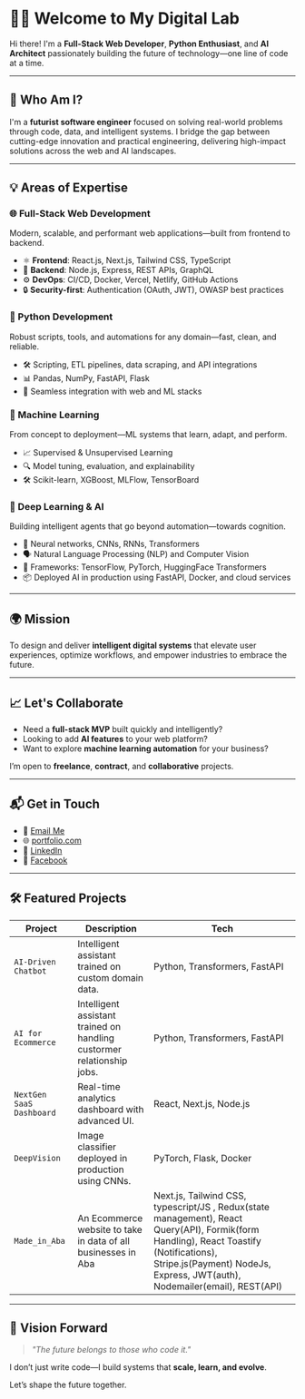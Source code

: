 # 👨‍💻 Welcome to My Digital Lab

Hi there! I'm a **Full-Stack Web Developer**, **Python Enthusiast**, and **AI Architect** passionately building the future of technology—one line of code at a time.

---

## 🚀 Who Am I?

I'm a **futurist software engineer** focused on solving real-world problems through code, data, and intelligent systems. I bridge the gap between cutting-edge innovation and practical engineering, delivering high-impact solutions across the web and AI landscapes.

---

## 💡 Areas of Expertise

### 🌐 Full-Stack Web Development
Modern, scalable, and performant web applications—built from frontend to backend.

- ⚛️ **Frontend**: React.js, Next.js, Tailwind CSS, TypeScript
- 🧠 **Backend**: Node.js, Express, REST APIs, GraphQL
- ⚙️ **DevOps**: CI/CD, Docker, Vercel, Netlify, GitHub Actions
- 🔒 **Security-first**: Authentication (OAuth, JWT), OWASP best practices

### 🐍 Python Development
Robust scripts, tools, and automations for any domain—fast, clean, and reliable.

- 🛠️ Scripting, ETL pipelines, data scraping, and API integrations
- 📊 Pandas, NumPy, FastAPI, Flask
- 🔗 Seamless integration with web and ML stacks

### 🤖 Machine Learning
From concept to deployment—ML systems that learn, adapt, and perform.

- 📈 Supervised & Unsupervised Learning
- 🔍 Model tuning, evaluation, and explainability
- 🛠️ Scikit-learn, XGBoost, MLFlow, TensorBoard

### 🧠 Deep Learning & AI
Building intelligent agents that go beyond automation—towards cognition.

- 🧠 Neural networks, CNNs, RNNs, Transformers
- 🗣️ Natural Language Processing (NLP) and Computer Vision
- 🧪 Frameworks: TensorFlow, PyTorch, HuggingFace Transformers
- 📦 Deployed AI in production using FastAPI, Docker, and cloud services
  

---

## 🌍 Mission

To design and deliver **intelligent digital systems** that elevate user experiences, optimize workflows, and empower industries to embrace the future.

---

## 📈 Let's Collaborate

- Need a **full-stack MVP** built quickly and intelligently?
- Looking to add **AI features** to your web platform?
- Want to explore **machine learning automation** for your business?

I’m open to **freelance**, **contract**, and **collaborative** projects.

---

## 📬 Get in Touch

- 📧 [Email Me](rolandonyekwere@gmail.com)
- 🌐 [portfolio.com](https://tyxod.com)
- 🧠 [LinkedIn](https://www.linkedin.com/in/rolandonyekwere19/)
- 📱 [Facebook](https://www.facebook.com/roland_onyekwere/)


---

## 🛠 Featured Projects
| Project | Description | Tech |
|--------|-------------|------|
| `AI-Driven Chatbot` | Intelligent assistant trained on custom domain data. | Python, Transformers, FastAPI |
| `AI for Ecommerce` | Intelligent assistant trained on handling custormer relationship jobs. | Python, Transformers, FastAPI |
| `NextGen SaaS Dashboard` | Real-time analytics dashboard with advanced UI. | React, Next.js, Node.js |
| `DeepVision` | Image classifier deployed in production using CNNs. | PyTorch, Flask, Docker |
| `Made_in_Aba`| An Ecommerce website to take in data of all businesses in Aba | Next.js, Tailwind CSS, typescript/JS , Redux(state management), React Query(API), Formik(form Handling), React Toastify (Notifications), Stripe.js(Payment) NodeJs, Express, JWT(auth), Nodemailer(email), REST(API) | 

---

## 🧭 Vision Forward

> *"The future belongs to those who code it."*

I don’t just write code—I build systems that **scale, learn, and evolve**.

Let’s shape the future together.


